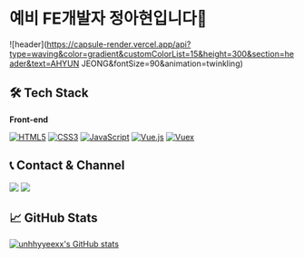 # 예비 FE개발자 정아현입니다🙂

![header](https://capsule-render.vercel.app/api?type=waving&color=gradient&customColorList=15&height=300&section=header&text=AHYUN JEONG&fontSize=90&animation=twinkling)

## 🛠 Tech Stack

**Front-end**

[![HTML5](https://camo.githubusercontent.com/25d6c4f355d6657fdb6886c654ed7525df05b9f9964f9b0ba2737718c86868d0/68747470733a2f2f696d672e736869656c64732e696f2f62616467652f2d48544d4c352d4533344632363f267374796c653d666c61742d737175617265266c6f676f3d68746d6c35266c6f676f436f6c6f723d7768697465)](https://camo.githubusercontent.com/25d6c4f355d6657fdb6886c654ed7525df05b9f9964f9b0ba2737718c86868d0/68747470733a2f2f696d672e736869656c64732e696f2f62616467652f2d48544d4c352d4533344632363f267374796c653d666c61742d737175617265266c6f676f3d68746d6c35266c6f676f436f6c6f723d7768697465) [![CSS3](https://camo.githubusercontent.com/2b65a6eeceb8088d4cfd56c4e79330ae28ada5bb2f558e0a920511d58d0f4870/68747470733a2f2f696d672e736869656c64732e696f2f62616467652f2d435353332d3135373242363f267374796c653d666c61742d737175617265266c6f676f3d63737333266c6f676f436f6c6f723d7768697465)](https://camo.githubusercontent.com/2b65a6eeceb8088d4cfd56c4e79330ae28ada5bb2f558e0a920511d58d0f4870/68747470733a2f2f696d672e736869656c64732e696f2f62616467652f2d435353332d3135373242363f267374796c653d666c61742d737175617265266c6f676f3d63737333266c6f676f436f6c6f723d7768697465)
[![JavaScript](https://camo.githubusercontent.com/52ec85db7bd9d5ffbf13e5bb541774a086a9c96b000c1b20607bc6860f0be82f/68747470733a2f2f696d672e736869656c64732e696f2f62616467652f2d4a6176615363726970742d4637444631453f267374796c653d666c61742d737175617265266c6f676f3d6a617661736372697074266c6f676f436f6c6f723d7768697465)](https://camo.githubusercontent.com/52ec85db7bd9d5ffbf13e5bb541774a086a9c96b000c1b20607bc6860f0be82f/68747470733a2f2f696d672e736869656c64732e696f2f62616467652f2d4a6176615363726970742d4637444631453f267374796c653d666c61742d737175617265266c6f676f3d6a617661736372697074266c6f676f436f6c6f723d7768697465) [![Vue.js](https://camo.githubusercontent.com/588a6432373d5c36abf44dfeaccb500f202bbbca960bb30adb3a76aed13ce0e5/68747470733a2f2f696d672e736869656c64732e696f2f62616467652f2d5675652e6a732d3446433038443f267374796c653d666c61742d737175617265266c6f676f3d5675652e6a73266c6f676f436f6c6f723d7768697465)](https://camo.githubusercontent.com/588a6432373d5c36abf44dfeaccb500f202bbbca960bb30adb3a76aed13ce0e5/68747470733a2f2f696d672e736869656c64732e696f2f62616467652f2d5675652e6a732d3446433038443f267374796c653d666c61742d737175617265266c6f676f3d5675652e6a73266c6f676f436f6c6f723d7768697465) [![Vuex](https://camo.githubusercontent.com/a283fa53e0c7506130aad5c6175f47b460cc598566a7f91632fae31f860272e2/68747470733a2f2f696d672e736869656c64732e696f2f62616467652f2d567565782d3334343935653f267374796c653d666c61742d737175617265266c6f676f3d5675652e6a73266c6f676f436f6c6f723d7768697465)](https://camo.githubusercontent.com/a283fa53e0c7506130aad5c6175f47b460cc598566a7f91632fae31f860272e2/68747470733a2f2f696d672e736869656c64732e696f2f62616467652f2d567565782d3334343935653f267374796c653d666c61742d737175617265266c6f676f3d5675652e6a73266c6f676f436f6c6f723d7768697465)



## 📞 Contact & Channel

<a href="https://mail.google.com/mail/?view=cm&fs=1&to=unhhyyee66@gmail.com" target="_blank"><img src="https://img.shields.io/badge/unhheeyy66@gmail.com-D14836?style=flat-square&logo=Gmail&logoColor=white"/></a> <a href="https://github.com/unhhyyeexx" target="_blank"><img src="https://img.shields.io/badge/GITHUB-000000?style=flat-square&logo=Github&logoColor=white"/></a>



## 📈 GitHub Stats

[![unhhyyeexx's GitHub stats](https://github-readme-stats.vercel.app/api?username=unhhyyeexx&show_icons=true&theme=cobalt)](https://github.com/unhhyyeexx/github-readme-stats)
